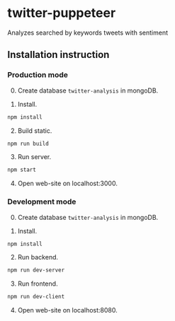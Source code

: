 # twitter-puppeteer
 Analyzes searched by keywords tweets with sentiment

## Installation instruction

### Production mode

0. Create database ```twitter-analysis``` in mongoDB.

1. Install.

```bash
npm install
```

2. Build static.

```bash
npm run build
```

3. Run server.

```bash
npm start
```

4. Open web-site on localhost:3000.

### Development mode

0. Create database ```twitter-analysis``` in mongoDB.

1. Install.

```bash
npm install
```

2. Run backend.

```bash
npm run dev-server
```

3. Run frontend.

```bash
npm run dev-client
```

4. Open web-site on localhost:8080.
